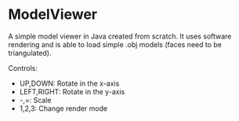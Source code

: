 # ModelViewer
A simple model viewer in Java created from scratch.
It uses software rendering and is able to load simple .obj models (faces need to be triangulated).

Controls:
- UP,DOWN: Rotate in the x-axis
- LEFT,RIGHT: Rotate in the y-axis
- -,=: Scale
- 1,2,3: Change render mode
